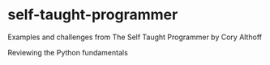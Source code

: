 # self-taught-programmer
Examples and challenges from The Self Taught Programmer by Cory Althoff

Reviewing the Python fundamentals

